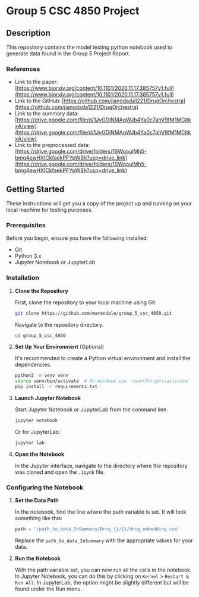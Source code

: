 # Group 5 CSC 4850 Project

## Description

This repository contains the model testing python notebook used to generate data found in the Group 5 Project Report.

### References

- Link to the paper: [https://www.biorxiv.org/content/10.1101/2020.11.17.385757v1.full](https://www.biorxiv.org/content/10.1101/2020.11.17.385757v1.full)
- Link to the GitHub: [https://github.com/jiangdada1221/DrugOrchestra](https://github.com/jiangdada1221/DrugOrchestra)
- Link to the summary data: [https://drive.google.com/file/d/1JvGDiNMAqWJb4Ya0c7ahV9fM1MCjtkxA/view](https://drive.google.com/file/d/1JvGDiNMAqWJb4Ya0c7ahV9fM1MCjtkxA/view)
- Link to the preprocessed data: [https://drive.google.com/drive/folders/1SWqoulMh5-bmg4ewHXICkfaekPFYpWSh?usp=drive_link](https://drive.google.com/drive/folders/1SWqoulMh5-bmg4ewHXICkfaekPFYpWSh?usp=drive_link)

## Getting Started

These instructions will get you a copy of the project up and running on your local machine for testing purposes.

### Prerequisites

Before you begin, ensure you have the following installed:
- Git
- Python 3.x
- Jupyter Notebook or JupyterLab

### Installation

1. **Clone the Repository**

   First, clone the repository to your local machine using Git.

   ```bash
   git clone https://github.com/marendale/group_5_csc_4850.git
   ```
   
   Navigate to the repository directory.

   ```bash
   cd group_5_csc_4850
   ```
   
2. **Set Up Your Environment** (Optional)
   
   It's recommended to create a Python virtual environment and install the dependencies.
   
   ```bash
   python3 -m venv venv
   source venv/bin/activate  # On Windows use `venv\Scripts\activate`
   pip install -r requirements.txt
   ```
   
3. **Launch Jupyter Notebook**
   
   Start Jupyter Notebook or JupyterLab from the command line.

   ```bash
   jupyter notebook
   ```

   Or for JupyterLab:

   ```bash
   jupyter lab
   ```

4. **Open the Notebook**
   
   In the Jupyter interface, navigate to the directory where the repository was cloned and open the `.ipynb` file.

### Configuring the Notebook

1. **Set the Data Path**

   In the notebook, find the line where the path variable is set. It will look something like this:

   ```python
   path = '/path_to_data_InSummary/Drug_{}/{}/drug_embedding.csv'
   ```

   Replace the `path_to_data_InSummary` with the appropriate values for your data.

2. **Run the Notebook**

   With the path variable set, you can now run all the cells in the notebook. In Jupyter Notebook, you can do this by clicking on `Kernel` > `Restart & Run All`. In JupyterLab, the option might be slightly different but will be found under the Run menu.
   
   

   

